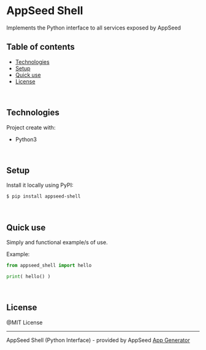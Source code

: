 # AppSeed Shell

Implements the Python interface to all services exposed by AppSeed

## Table of contents

 * [Technologies](#technologies)
 * [Setup](#setup)
 * [Quick use](#quick-use)
 * [License](#license)

<br />

## Technologies

Project create with:
 * Python3

<br />

## Setup

Install it locally using PyPI:

```bash
$ pip install appseed-shell
```

<br />

## Quick use

Simply and functional example/s of use.

Example:

```python
from appseed_shell import hello

print( hello() )
```

<br />

## License

@MIT License

---
AppSeed Shell (Python Interface) - provided by AppSeed [App Generator](https://appseed.us)

